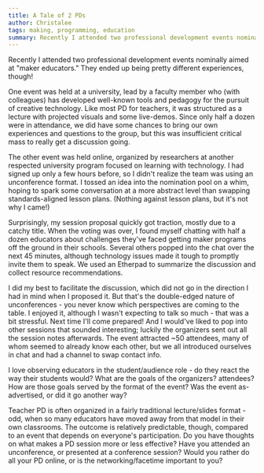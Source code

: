 ```yaml
---
title: A Tale of 2 PDs
author: Christalee
tags: making, programming, education
summary: Recently I attended two professional development events nominally aimed at "maker educators." They ended up being pretty different experiences, though!
---
```


Recently I attended two professional development events nominally aimed at "maker educators." They ended up being pretty different experiences, though!
<!--more-->

One event was held at a university, lead by a faculty member who (with colleagues) has developed well-known tools and pedagogy for the pursuit of creative technology. Like most PD for teachers, it was structured as a lecture with projected visuals and some live-demos. Since only half a dozen were in attendance, we did have some chances to bring our own experiences and questions to the group, but this was insufficient critical mass to really get a discussion going.

The other event was held online, organized by researchers at another respected university program focused on learning with technology. I had signed up only a few hours before, so I didn't realize the team was using an unconference format. I tossed an idea into the nomination pool on a whim, hoping to spark some conversation at a more abstract level than swapping standards-aligned lesson plans. (Nothing against lesson plans, but it's not why I came!)

Surprisingly, my session proposal quickly got traction, mostly due to a catchy title. When the voting was over, I found myself chatting with half a dozen educators about challenges they've faced getting maker programs off the ground in their schools. Several others popped into the chat over the next 45 minutes, although technology issues made it tough to promptly invite them to speak. We used an Etherpad to summarize the discussion and collect resource recommendations.

I did my best to facilitate the discussion, which did not go in the direction I had in mind when I proposed it. But that's the double-edged nature of unconferences - you never know which perspectives are coming to the table. I enjoyed it, although I wasn't expecting to talk so much - that was a bit stressful. Next time I'll come prepared! And I would've liked to pop into other sessions that sounded interesting; luckily the organizers sent out all the session notes afterwards. The event attracted ~50 attendees, many of whom seemed to already know each other, but we all introduced ourselves in chat and had a channel to swap contact info.

I love observing educators in the student/audience role - do they react the way their students would? What are the goals of the organizers? attendees? How are those goals served by the format of the event? Was the event as-advertised, or did it go another way?

Teacher PD is often organized in a fairly traditional lecture/slides format - odd, when so many educators have moved away from that model in their own classrooms. The outcome is relatively predictable, though, compared to an event that depends on everyone's participation. Do you have thoughts on what makes a PD session more or less effective? Have you attended an unconference, or presented at a conference session? Would you rather do all your PD online, or is the networking/facetime important to you?
